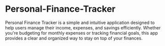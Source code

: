 # Personal-Finance-Tracker
Personal Finance Tracker is a simple and intuitive application designed to help users manage their income, expenses, and savings efficiently. Whether you're budgeting for monthly expenses or tracking financial goals, this app provides a clear and organized way to stay on top of your finances.
